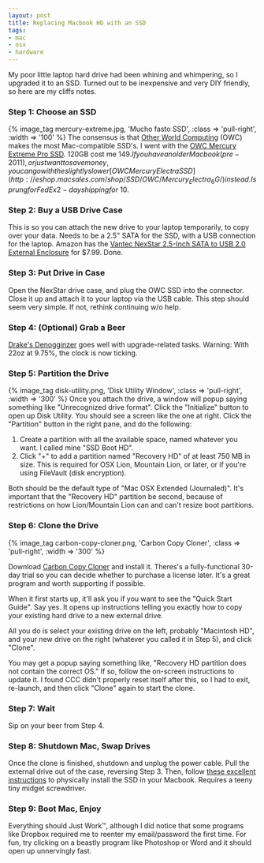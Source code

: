 ```yaml
---
layout: post
title: Replacing Macbook HD with an SSD
tags:
- mac
- osx
- hardware
---
```


My poor little laptop hard drive had been whining and whimpering, so I upgraded it
to an SSD.  Turned out to be inexpensive and very DIY friendly, so here are my cliffs
notes.
<!--more-->
### Step 1: Choose an SSD
{% image_tag mercury-extreme.jpg, 'Mucho fasto SSD', :class => 'pull-right', :width => '100' %}
The consensus is that [Other World Computing](macsales.com) (OWC) makes the most
Mac-compatible SSD's.  I went with the [OWC Mercury Extreme Pro SSD](http://eshop.macsales.com/shop/SSD/OWC/Mercury_6G/).
120GB cost me $149.  If you have an older Macbook (pre-2011), or just want to save
money, you can go with the slightly slower [OWC Mercury Electra SSD](http://eshop.macsales.com/shop/SSD/OWC/Mercury_Electra_6G/)
instead.  I sprung for FedEx 2-day shipping for ~$10.

### Step 2: Buy a USB Drive Case
This is so you can attach the new drive to your laptop temporarily, to copy over your data.
Needs to be a 2.5" SATA for the SSD, with a USB connection for the laptop.
Amazon has the [Vantec NexStar 2.5-Inch SATA to USB 2.0 External Enclosure](
http://www.amazon.com/gp/product/B002JQNXZC/ref=oh_details_o00_s00_i00) for $7.99.
Done.

### Step 3: Put Drive in Case

Open the NexStar drive case, and plug the OWC SSD into the connector.  Close it up and
attach it to your laptop via the USB cable.  This step should seem very simple.  If not, rethink
continuing w/o help.

### Step 4: (Optional) Grab a Beer

[Drake's Denogginzer](http://www.ratebeer.com/beer/drakes-denogginizer/30946/) goes well
with upgrade-related tasks.  Warning: With 22oz at 9.75%, the clock is now ticking.

### Step 5: Partition the Drive

{% image_tag disk-utility.png, 'Disk Utility Window', :class => 'pull-right', :width => '300' %}
Once you attach the drive, a window will popup saying something like "Unrecognized drive format".
Click the "Initialize" button to open up Disk Utility.  You should see a screen like
the one at right.  Click the "Partition" button in the right pane, and do the following:

1. Create a partition with all the available space, named whatever you want.  I called
   mine "SSD Boot HD".
2. Click "+" to add a partition named "Recovery HD" of at least 750 MB in size.
   This is required for OSX Lion, Mountain Lion, or later, or if you're using FileVault
   (disk encryption).

Both should be the default type of "Mac OSX Extended (Journaled)".  It's important that the 
"Recovery HD" partition be second, because of restrictions on how Lion/Mountain Lion can
and can't resize boot partitions.

### Step 6: Clone the Drive

{% image_tag carbon-copy-cloner.png, 'Carbon Copy Cloner', :class => 'pull-right', :width => '300' %}

Download [Carbon Copy Cloner](http://www.bombich.com/download.html) and install it.
Theres's a fully-functional 30-day trial so you can decide whether to purchase a
license later.  It's a great program and worth supporting if possible.

When it first starts up, it'll ask you if you want to see the "Quick Start Guide".
Say yes.  It opens up instructions telling you exactly how to copy your existing hard drive
to a new external drive.

All you do is select your existing drive on the left, probably "Macintosh HD", and your
new drive on the right (whatever you called it in Step 5), and click "Clone".

You may get a popup saying something like, "Recovery HD partition does not contain the correct OS."
If so, follow the on-screen instructions to update it.  I found CCC didn't properly
reset itself after this, so I had to exit, re-launch, and then click "Clone" again to
start the clone.

### Step 7: Wait

Sip on your beer from Step 4.

### Step 8: Shutdown Mac, Swap Drives

Once the clone is finished, shutdown and unplug the power cable.  Pull the external drive
out of the case, reversing Step 3. Then, follow [these excellent instructions](http://macinstruct.com/node/407)
to physically install the SSD in your Macbook.  Requires a teeny tiny midget screwdriver.

### Step 9: Boot Mac, Enjoy

Everything should Just Work&trade;, although I did notice that some programs like Dropbox
required me to reenter my email/password the first time.  For fun, try clicking on a beastly
program like Photoshop or Word and it should open up unnervingly fast.


